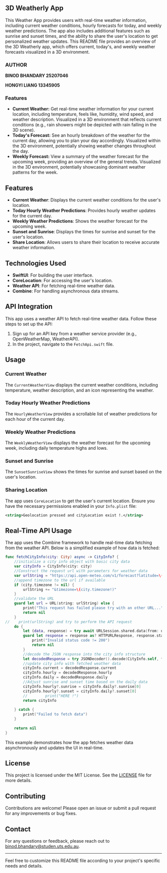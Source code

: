 ## 3D Weatherly App

This Weather App provides users with real-time weather information, including current weather conditions, hourly forecasts for today, and weekly weather predictions. The app also includes additional features such as sunrise and sunset times, and the ability to share the user's location to get personalized weather updates.
This README file provides an overview of the 3D Weatherly app, which offers current, today's, and weekly weather forecasts visualized in a 3D environment.

### AUTHOR

**BINOD BHANDARY 25207046​**

**HONGYI LIANG 13345905​**

### Features

* **Current Weather:** Get real-time weather information for your current location, including temperature, feels like, humidity, wind speed, and weather description. Visualized in a 3D environment that reflects current conditions (e.g., rain showers might be depicted with rain falling in the 3D scene).
* **Today's Forecast:** See an hourly breakdown of the weather for the current day, allowing you to plan your day accordingly. Visualized within the 3D environment, potentially showing weather changes throughout the day.
* **Weekly Forecast:** View a summary of the weather forecast for the upcoming week, providing an overview of the general trends. Visualized in the 3D environment, potentially showcasing dominant weather patterns for the week.


## Features

- **Current Weather**: Displays the current weather conditions for the user's location.
- **Today Hourly Weather Predictions**: Provides hourly weather updates for the current day.
- **Weekly Weather Predictions**: Shows the weather forecast for the upcoming week.
- **Sunset and Sunrise**: Displays the times for sunrise and sunset for the user's location.
- **Share Location**: Allows users to share their location to receive accurate weather information.

## Technologies Used

- **SwiftUI**: For building the user interface.
- **CoreLocation**: For accessing the user's location.
- **Weather API**: For fetching real-time weather data.
- **Combine**: For handling asynchronous data streams.

## API Integration

This app uses a weather API to fetch real-time weather data. Follow these steps to set up the API:

1. Sign up for an API key from a weather service provider (e.g., OpenWeatherMap, WeatherAPI).
2. In the project, navigate to the `FetchApi.swift` file.

## Usage

### Current Weather

The `CurrentWeatherView` displays the current weather conditions, including temperature, weather description, and an icon representing the weather.

### Today Hourly Weather Predictions

The `HourlyWeatherView` provides a scrollable list of weather predictions for each hour of the current day.

### Weekly Weather Predictions

The `WeeklyWeatherView` displays the weather forecast for the upcoming week, including daily temperature highs and lows.

### Sunset and Sunrise

The `SunsetSunriseView` shows the times for sunrise and sunset based on the user's location.

### Sharing Location

The app uses `CoreLocation` to get the user's current location. Ensure you have the necessary permissions enabled in your `Info.plist` file:

```xml
<string>Geolocation pressed and cityLocation exist !.</string>
```

## Real-Time API Usage

The app uses the Combine framework to handle real-time data fetching from the weather API. Below is a simplified example of how data is fetched:

```swift
func fetchCityInfo(city: City) async -> CityInfo? {
    //initialize a city info object with basic city data
    var cityInfo = CityInfo(city: city)
    //Construct the request url with parameters for weather data
    var urlString = "https://api.open-meteo.com/v1/forecast?latitude=\(city.latitude)&longitude=\(city.longitude)&current=temperature_2m,relative_humidity_2m,precipitation_probability,is_day,weather_code,wind_speed_10m&hourly=temperature_2m,weather_code,wind_speed_10m&daily=weather_code,temperature_2m_max,temperature_2m_min,sunrise,sunset"
    //append timezone to the url if available
    if (city.timezone != nil) {
        urlString += "&timezone=\(city.timezone!)"
    }
    //validate the URL
    guard let url = URL(string: urlString) else {
        print("This request has failed please try with an other URL...")
        return nil
    }
//    print(urlString) and try to perform the API request
    do {
        let (data, response) = try await URLSession.shared.data(from: url)
        guard let response = response as? HTTPURLResponse, response.statusCode == 200 else {
            print("Invalid status code != 200")
            return nil
        }
        //decode the JSON response into the city info structure
        let decodedResponse = try JSONDecoder().decode(CityInfo.self, from: data)
        //update city info with fetched weather data
        cityInfo.current = decodedResponse.current
        cityInfo.hourly = decodedResponse.hourly
        cityInfo.daily = decodedResponse.daily
        //Adjust sunrise and sunset time based on the daily data
        cityInfo.hourly?.sunrise = cityInfo.daily?.sunrise[0]
        cityInfo.hourly?.sunset = cityInfo.daily?.sunset[0]
        //        print("HERE !")
        return cityInfo
        
    } catch {
        print("Failed to fetch data")
    }
    
    return nil
}
```

This example demonstrates how the app fetches weather data asynchronously and updates the UI in real-time.

## License

This project is licensed under the MIT License. See the [LICENSE](LICENSE) file for more details.

## Contributing

Contributions are welcome! Please open an issue or submit a pull request for any improvements or bug fixes.

## Contact

For any questions or feedback, please reach out to [binod.bhandary@studen.uts.edu.au](mailto:binod.bhandary@studen.uts.edu.au).

---

Feel free to customize this README file according to your project's specific needs and details.
